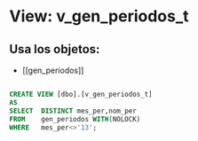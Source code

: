 # View: v_gen_periodos_t

## Usa los objetos:
- [[gen_periodos]]

```sql

CREATE VIEW [dbo].[v_gen_periodos_t] 
AS 
SELECT	DISTINCT mes_per,nom_per
FROM	gen_periodos WITH(NOLOCK)
WHERE	mes_per<>'13';

```
